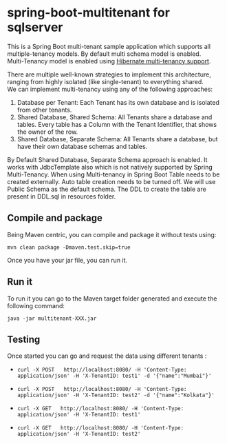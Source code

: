 # spring-boot-multitenant for sqlserver
This is a Spring Boot multi-tenant sample application which supports all multiple-tenancy models. By default multi schema model is enabled.</br>
Multi-Tenancy model is enabled using  [Hibernate multi-tenancy support](https://docs.jboss.org/hibernate/orm/4.2/devguide/en-US/html/ch16.html).</br>

There are multiple well-known strategies to implement this architecture, ranging from highly isolated (like single-tenant) to everything shared.</br>
We can implement multi-tenancy using any of the following approaches:</br>
1. Database per Tenant: Each Tenant has its own database and is isolated from other tenants.
2. Shared Database, Shared Schema: All Tenants share a database and tables. Every table has a Column with the Tenant Identifier, that shows the owner of the row.
3. Shared Database, Separate Schema: All Tenants share a database, but have their own database schemas and tables.

By Default Shared Database, Separate Schema approach is enabled. It works with JdbcTemplate also which is not natively supported by Spring Multi-Tenancy. When using Multi-tenancy in Spring Boot Table needs to be created externally.
Auto table creation needs to be turned off. We will use Public Schema as the default schema. The DDL to create the table are present in DDL.sql in resources folder. 
## Compile and package
Being Maven centric, you can compile and package it without tests using:
```
mvn clean package -Dmaven.test.skip=true
```
Once you have your jar file, you can run it.

## Run it

To run it you can go to the Maven target folder generated and execute the following command:
```
java -jar multitenant-XXX.jar
```

## Testing

Once started you can go and request the data using different tenants :

* `curl -X POST   http://localhost:8080/ -H 'Content-Type: application/json' -H 'X-TenantID: test1' -d '{"name":"Mumbai"}'`

* `curl -X POST   http://localhost:8080/ -H 'Content-Type: application/json' -H 'X-TenantID: test2' -d '{"name":"Kolkata"}'`

*  `curl -X GET   http://localhost:8080/ -H 'Content-Type: application/json' -H 'X-TenantID: test1'`

* `curl -X GET   http://localhost:8080/ -H 'Content-Type: application/json' -H 'X-TenantID: test2' `
